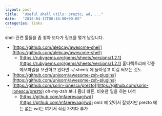 ```yaml
---
layout: post
title:  "Useful shell utils: prezto, wd, ..."
date:   "2018-04-17T00:10:00+09:00"
categories: links
---
```


shell 관련 툴들을 좀 찾아 보다가 링크를 몇개 남깁니다.

- [https://github.com/alebcay/awesome-shell](https://github.com/alebcay/awesome-shell)
    - [https://rubygems.org/gems/sheets/versions/1.2.1](https://rubygems.org/gems/sheets/versions/1.2.1) 홈디렉토리에 각종 메모파일을 보관하고 있다면 ~/.sheet/ 에 몰아넣고 이걸 써보는 것도
- [https://github.com/unixorn/awesome-zsh-plugins](https://github.com/unixorn/awesome-zsh-plugins)
- [https://github.com/sorin-ionescu/prezto](https://github.com/sorin-ionescu/prezto) oh-my-zsh 보다 좀더 빠른, 비슷한 일을 하는 녀석
    - [https://github.com/mfaerevaag/wd](https://github.com/mfaerevaag/wd) omz 에 있어서 잘썼지만 prezto 에는 없는 wd는 여기서 직접 가져다 추가
